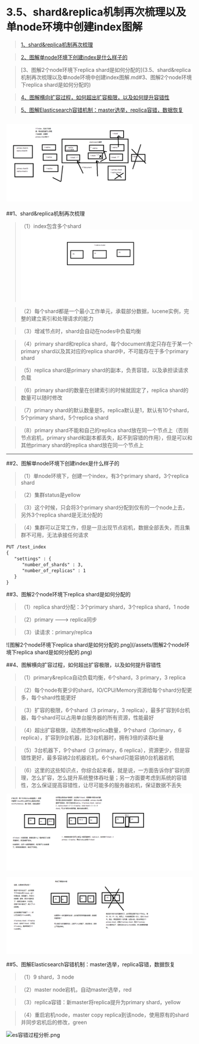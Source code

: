 # 3.5、shard&replica机制再次梳理以及单node环境中创建index图解


>[1、shard&replica机制再次梳理](3.5、shard&replica机制再次梳理以及单node环境中创建index图解.md#1、shard&replica机制再次梳理)

>[2、图解单node环境下创建index是什么样子的](3.5、shard&replica机制再次梳理以及单node环境中创建index图解.md#2、图解单node环境下创建index是什么样子的)

>[3、图解2个node环境下replica shard是如何分配的](3.5、shard&replica机制再次梳理以及单node环境中创建index图解.md#3、图解2个node环境下replica shard是如何分配的)

>[4、图解横向扩容过程，如何超出扩容极限，以及如何提升容错性](3.5、shard&replica机制再次梳理以及单node环境中创建index图解.md#4、图解横向扩容过程，如何超出扩容极限，以及如何提升容错性)

>[5、图解Elasticsearch容错机制：master选举，replica容错，数据恢复](3.5、shard&replica机制再次梳理以及单node环境中创建index图解.md#5、图解Elasticsearch容错机制：master选举，replica容错，数据恢复)

![shard&replica机制再次梳理.png](/assets/shard&replica机制再次梳理.png)
------------------------------------------------------------------------------------------------

##1、shard&replica机制再次梳理

>（1）index包含多个shard
![单node环境下创建index.png](/assets/单node环境下创建index.png)

>（2）每个shard都是一个最小工作单元，承载部分数据，lucene实例，完整的建立索引和处理请求的能力

>（3）增减节点时，shard会自动在nodes中负载均衡

>（4）primary shard和replica shard，每个document肯定只存在于某一个primary shard以及其对应的replica shard中，不可能存在于多个primary shard

>（5）replica shard是primary shard的副本，负责容错，以及承担读请求负载

>（6）primary shard的数量在创建索引的时候就固定了，replica shard的数量可以随时修改

>（7）primary shard的默认数量是5，replica默认是1，默认有10个shard，5个primary shard，5个replica shard

>（8）primary shard不能和自己的replica shard放在同一个节点上（否则节点宕机，primary shard和副本都丢失，起不到容错的作用），但是可以和其他primary shard的replica shard放在同一个节点上

------------------------------------------------------------------------------------------------

##2、图解单node环境下创建index是什么样子的


>（1）单node环境下，创建一个index，有3个primary shard，3个replica shard

>（2）集群status是yellow

>（3）这个时候，只会将3个primary shard分配到仅有的一个node上去，另外3个replica shard是无法分配的

>（4）集群可以正常工作，但是一旦出现节点宕机，数据全部丢失，而且集群不可用，无法承接任何请求

    PUT /test_index
    {
       "settings" : {
          "number_of_shards" : 3,
          "number_of_replicas" : 1
       }
    }
    
##3、图解2个node环境下replica shard是如何分配的

>（1）replica shard分配：3个primary shard，3个replica shard，1 node

>（2）primary ---> replica同步

>（3）读请求：primary/replica

![图解2个node环境下replica shard是如何分配的.png](/assets/图解2个node环境下replica shard是如何分配的.png)


##4、图解横向扩容过程，如何超出扩容极限，以及如何提升容错性

>（1）primary&replica自动负载均衡，6个shard，3 primary，3 replica

>（2）每个node有更少的shard，IO/CPU/Memory资源给每个shard分配更多，每个shard性能更好

>（3）扩容的极限，6个shard（3 primary，3 replica），最多扩容到6台机器，每个shard可以占用单台服务器的所有资源，性能最好

>（4）超出扩容极限，动态修改replica数量，9个shard（3primary，6 replica），扩容到9台机器，比3台机器时，拥有3倍的读吞吐量

>（5）3台机器下，9个shard（3 primary，6 replica），资源更少，但是容错性更好，最多容纳2台机器宕机，6个shard只能容纳0台机器宕机

>（6）这里的这些知识点，你综合起来看，就是说，一方面告诉你扩容的原理，怎么扩容，怎么提升系统整体吞吐量；另一方面要考虑到系统的容错性，怎么保证提高容错性，让尽可能多的服务器宕机，保证数据不丢失

![扩容过程分析.png](/assets/扩容过程分析.png)

![容错纠正.png](/assets/容错纠正.png)

##5、图解Elasticsearch容错机制：master选举，replica容错，数据恢复

>（1）9 shard，3 node

>（2）master node宕机，自动master选举，red

>（3）replica容错：新master将replica提升为primary shard，yellow

>（4）重启宕机node，master copy replica到该node，使用原有的shard并同步宕机后的修改，green

![es容错过程分析.png](/assets/es容错过程分析.png)